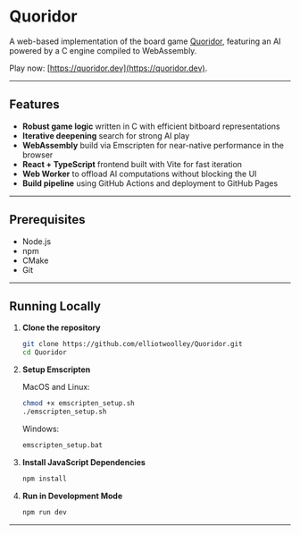 # Quoridor

A web-based implementation of the board game [Quoridor](https://en.wikipedia.org/wiki/Quoridor), featuring an AI powered by a C engine compiled to WebAssembly.

Play now: [https://quoridor.dev](https://quoridor.dev).

---

## Features

* **Robust game logic** written in C with efficient bitboard representations
* **Iterative deepening** search for strong AI play
* **WebAssembly** build via Emscripten for near-native performance in the browser
* **React + TypeScript** frontend built with Vite for fast iteration
* **Web Worker** to offload AI computations without blocking the UI
* **Build pipeline** using GitHub Actions and deployment to GitHub Pages

---

## Prerequisites

* Node.js
* npm
* CMake
* Git

---

## Running Locally

1. **Clone the repository**

   ```bash
   git clone https://github.com/elliotwoolley/Quoridor.git
   cd Quoridor
   ```

2. **Setup Emscripten**

    MacOS and Linux:
    ```bash
    chmod +x emscripten_setup.sh
    ./emscripten_setup.sh
    ```

    Windows:
    ```bash
    emscripten_setup.bat
    ```

3. **Install JavaScript Dependencies**

   ```bash
   npm install
   ```

4. **Run in Development Mode**

   ```bash
   npm run dev
   ```

---
